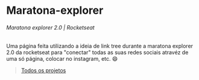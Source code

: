 # Maratona-explorer
###### Maratona explorer 2.0 | Rocketseat

<p>Uma página feita utilizando a ideia de link tree durante a maratona explorer 2.0 da rocketseat para "conectar" todas as suas redes sociais atravéz 
de uma só página, colocar no instagram, etc. 😄</p>

><a href="https://github.com/Rictheodoro/CSS">Todos os projetos</a>
